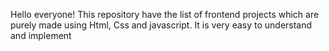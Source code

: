 Hello everyone!
This repository have the list of frontend projects which are purely made using Html, Css and javascript. It is very easy to understand and implement
